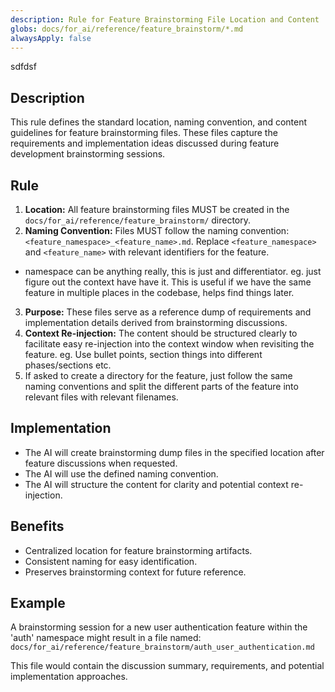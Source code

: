```yaml
---
description: Rule for Feature Brainstorming File Location and Content
globs: docs/for_ai/reference/feature_brainstorm/*.md
alwaysApply: false
---
```

sdfdsf
## Description
This rule defines the standard location, naming convention, and content guidelines for feature brainstorming files. These files capture the requirements and implementation ideas discussed during feature development brainstorming sessions.

## Rule
1.  **Location:** All feature brainstorming files MUST be created in the `docs/for_ai/reference/feature_brainstorm/` directory.
2.  **Naming Convention:** Files MUST follow the naming convention: `<feature_namespace>_<feature_name>.md`. Replace `<feature_namespace>` and `<feature_name>` with relevant identifiers for the feature.
  - namespace can be anything really, this is just and differentiator. eg. just figure out the context have have it. This is useful if we have the same feature in multiple places in the codebase, helps find things later.
3.  **Purpose:** These files serve as a reference dump of requirements and implementation details derived from brainstorming discussions.
4.  **Context Re-injection:** The content should be structured clearly to facilitate easy re-injection into the context window when revisiting the feature. eg. Use bullet points, section things into different phases/sections etc.
5. If asked to create a directory for the feature, just follow the same naming conventions and split the different parts of the feature into relevant files with relevant filenames.

## Implementation
- The AI will create brainstorming dump files in the specified location after feature discussions when requested.
- The AI will use the defined naming convention.
- The AI will structure the content for clarity and potential context re-injection.

## Benefits
- Centralized location for feature brainstorming artifacts.
- Consistent naming for easy identification.
- Preserves brainstorming context for future reference.

## Example
A brainstorming session for a new user authentication feature within the 'auth' namespace might result in a file named:
`docs/for_ai/reference/feature_brainstorm/auth_user_authentication.md`

This file would contain the discussion summary, requirements, and potential implementation approaches.
